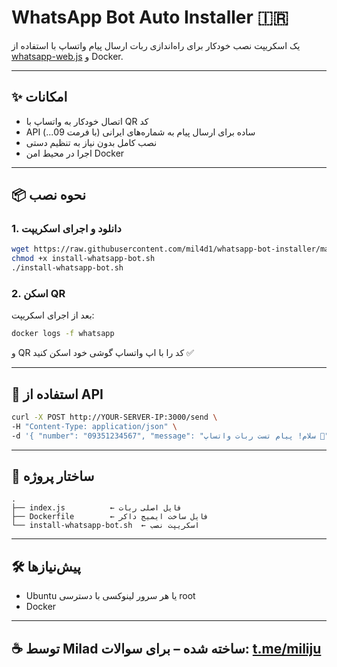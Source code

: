 # WhatsApp Bot Auto Installer 🇮🇷

یک اسکریپت نصب خودکار برای راه‌اندازی ربات ارسال پیام واتساپ با استفاده از [whatsapp-web.js](https://github.com/pedroslopez/whatsapp-web.js) و Docker.

---

## ✨ امکانات

- اتصال خودکار به واتساپ با QR کد
- API ساده برای ارسال پیام به شماره‌های ایرانی (با فرمت 09...)
- نصب کامل بدون نیاز به تنظیم دستی
- اجرا در محیط امن Docker

---

## 📦 نحوه نصب

### 1. دانلود و اجرای اسکریپت

```bash
wget https://raw.githubusercontent.com/mil4d1/whatsapp-bot-installer/main/install-whatsapp-bot.sh
chmod +x install-whatsapp-bot.sh
./install-whatsapp-bot.sh
```

### 2. اسکن QR

بعد از اجرای اسکریپت:

```bash
docker logs -f whatsapp
```

و QR کد را با اپ واتساپ گوشی خود اسکن کنید ✅

---

## 🔌 استفاده از API

```bash
curl -X POST http://YOUR-SERVER-IP:3000/send \
-H "Content-Type: application/json" \
-d '{ "number": "09351234567", "message": "سلام! پیام تست ربات واتساپ 🚀" }'
```

---

## 📁 ساختار پروژه

```
.
├── index.js          ← فایل اصلی ربات
├── Dockerfile        ← فایل ساخت ایمیج داکر
└── install-whatsapp-bot.sh  ← اسکریپت نصب
```

---

## 🛠 پیش‌نیازها

- Ubuntu یا هر سرور لینوکسی با دسترسی root
- Docker

---

## ☕ توسط Milad ساخته شده – برای سوالات: [t.me/miliju](https://t.me/miliju)
